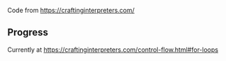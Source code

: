 Code from https://craftinginterpreters.com/


## Progress
Currently at https://craftinginterpreters.com/control-flow.html#for-loops

